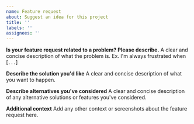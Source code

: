 ```yaml
---
name: Feature request
about: Suggest an idea for this project
title: ''
labels: ''
assignees: ''
---
```


**Is your feature request related to a problem? Please describe.**
A clear and concise description of what the problem is. Ex. I'm always frustrated when [`...`]

**Describe the solution you'd like**
A clear and concise description of what you want to happen.

**Describe alternatives you've considered**
A clear and concise description of any alternative solutions or features you've considered.

**Additional context**
Add any other context or screenshots about the feature request here.
